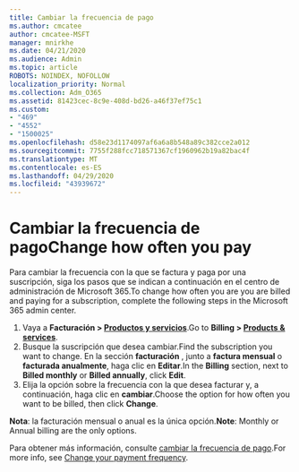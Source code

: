 ```yaml
---
title: Cambiar la frecuencia de pago
ms.author: cmcatee
author: cmcatee-MSFT
manager: mnirkhe
ms.date: 04/21/2020
ms.audience: Admin
ms.topic: article
ROBOTS: NOINDEX, NOFOLLOW
localization_priority: Normal
ms.collection: Adm_O365
ms.assetid: 81423cec-8c9e-408d-bd26-a46f37ef75c1
ms.custom:
- "469"
- "4552"
- "1500025"
ms.openlocfilehash: d58e23d1174097af6a6a8b548a89c382cce2a012
ms.sourcegitcommit: 7755f288fcc718571367cf1960962b19a82bac4f
ms.translationtype: MT
ms.contentlocale: es-ES
ms.lasthandoff: 04/29/2020
ms.locfileid: "43939672"
---
```

# <a name="change-how-often-you-pay"></a><span data-ttu-id="747db-102">Cambiar la frecuencia de pago</span><span class="sxs-lookup"><span data-stu-id="747db-102">Change how often you pay</span></span>

<span data-ttu-id="747db-103">Para cambiar la frecuencia con la que se factura y paga por una suscripción, siga los pasos que se indican a continuación en el centro de administración de Microsoft 365.</span><span class="sxs-lookup"><span data-stu-id="747db-103">To change how often you are you are billed and paying for a subscription, complete the following steps in the Microsoft 365 admin center.</span></span> 
1. <span data-ttu-id="747db-104">Vaya a **Facturación > [Productos y servicios](https://go.microsoft.com/fwlink/p/?linkid=842054)**.</span><span class="sxs-lookup"><span data-stu-id="747db-104">Go to **Billing > [Products & services](https://go.microsoft.com/fwlink/p/?linkid=842054)**.</span></span>
2. <span data-ttu-id="747db-105">Busque la suscripción que desea cambiar.</span><span class="sxs-lookup"><span data-stu-id="747db-105">Find the subscription you want to change.</span></span> <span data-ttu-id="747db-106">En la sección **facturación** , junto a **factura mensual** o **facturada anualmente**, haga clic en **Editar**.</span><span class="sxs-lookup"><span data-stu-id="747db-106">In the **Billing** section, next to **Billed monthly** or **Billed annually**, click **Edit**.</span></span> 
3. <span data-ttu-id="747db-107">Elija la opción sobre la frecuencia con la que desea facturar y, a continuación, haga clic en **cambiar**.</span><span class="sxs-lookup"><span data-stu-id="747db-107">Choose the option for how often you want to be billed, then click **Change**.</span></span>

<span data-ttu-id="747db-108">**Nota**: la facturación mensual o anual es la única opción.</span><span class="sxs-lookup"><span data-stu-id="747db-108">**Note**: Monthly or Annual billing are the only options.</span></span>

<span data-ttu-id="747db-109">Para obtener más información, consulte [cambiar la frecuencia de pago](https://docs.microsoft.com/microsoft-365/commerce/billing-and-payments/change-payment-frequency?view=o365-worldwide).</span><span class="sxs-lookup"><span data-stu-id="747db-109">For more info, see [Change your payment frequency](https://docs.microsoft.com/microsoft-365/commerce/billing-and-payments/change-payment-frequency?view=o365-worldwide).</span></span>
